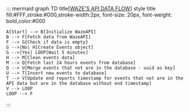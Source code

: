 ::: mermaid
graph TD
    title[<u>WAZE'S API DATA FLOW</u>]
    style title fill:#FFF,stroke:#000,stroke-width:2px, font-size: 20px, font-weight: bold,color:#000

    A[Start] --> B[Initialize WazeAPI]
    B --> F[Fetch data from WazeAPI]
    F --> G{Check if data is empty}
    G -->|No| H[Create Events object]
    G -->|Yes| LOOP[Wait 5 minutes]
    H --> M[Clean events data]
    M --> Q[Fetch last 24 hours events from database]
    Q --> U[Merge events that not are in the database - uuid as key]
    U --> T[Insert new events to database]
    T --> V[Update end reports timestamp for events that not are in the API data but are in the database without end timestamp]
    V --> LOOP
    LOOP --> F
:::